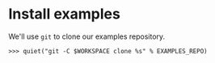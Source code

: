 # Install examples

We'll use `git` to clone our examples repository.

    >>> quiet("git -C $WORKSPACE clone %s" % EXAMPLES_REPO)
